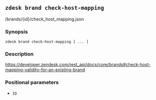 ## `zdesk brand check-host-mapping`

/brands/{id}/check_host_mapping.json

### Synopsis

    zdesk brand check-host-mapping [ ... ]

### Description

https://developer.zendesk.com/rest_api/docs/core/brands#check-host-mapping-validity-for-an-existing-brand

### Positional parameters

* `ID`

